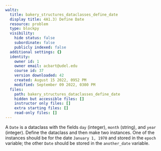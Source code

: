 ```yaml
---
waltz:
  title: bakery_structures_dataclasses_define_date
  display title: 4A1.3) Define Date
  resource: problem
  type: blockpy
  visibility:
    hide status: false
    subordinate: false
    publicly indexed: false
  additional settings: {}
  identity:
    owner id: 1
    owner email: acbart@udel.edu
    course id: 37
    version downloaded: 42
    created: August 15 2022, 0952 PM
    modified: September 09 2022, 0300 PM
  files:
    path: bakery_structures_dataclasses_define_date
    hidden but accessible files: []
    instructor only files: []
    extra starting files: []
    read-only files: []
---
```

A `Date` is a dataclass with the fields `day` (integer), `month` (string), and `year` (integer). Define the dataclass and then make two instances. One of the instances should be for the date `January 1, 1970` and stored in the `epoch` variable; the other `Date` should be stored in the `another_date` variable.